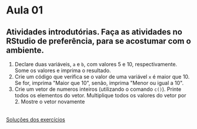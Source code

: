 # Aula 01

## Atividades introdutórias. Faça as atividades no RStudio de preferência, para se acostumar com o ambiente.

1. Declare duas variáveis, `a` e `b`, com valores 5 e 10, respectivamente. Some os valores e imprima o resultado.
2. Crie um código que verifica se o valor de uma variável `x` é maior que 10. Se for, imprima "Maior que 10", senão, imprima "Menor ou igual a 10".
3. Crie um vetor de numeros inteiros (utilizando o comando `c()`). Printe todos os elementos do vetor. Multiplique todos os valores do vetor por 2. Mostre o vetor novamente

|       |                                                                        |
|----------|--------------------------------------------------------------------------------|
[Soluções dos exercícios](./solucoesAula01.R)
